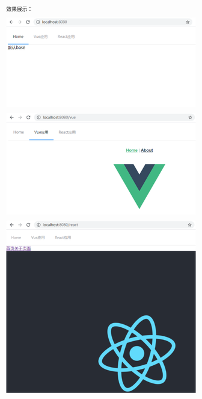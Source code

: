 效果展示：

![image-20210728113733587](.\image\image-20210728113733587.png)



![image-20210728113744194](.\image\image-20210728113744194.png)

![image-20210728114035594](.\image\image-20210728114035594.png)






